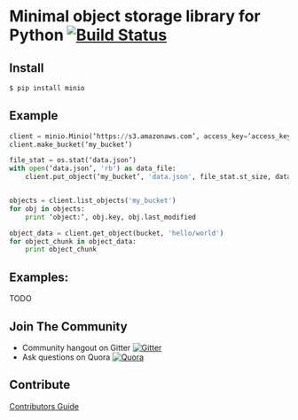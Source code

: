 # Minimal object storage library for Python [![Build Status](https://travis-ci.org/minio/minio-py.svg)](https://travis-ci.org/minio/minio-py)

## Install

```sh
$ pip install minio
```

## Example

```python
client = minio.Minio(‘https://s3.amazonaws.com’, access_key=’access_key’, secret_key=’secret_key’)
client.make_bucket(‘my_bucket’)

file_stat = os.stat(‘data.json’)
with open(‘data.json’, 'rb') as data_file:
    client.put_object(‘my_bucket’, 'data.json', file_stat.st_size, data_file)


objects = client.list_objects('my_bucket')
for obj in objects:
    print ‘object:‘, obj.key, obj.last_modified

object_data = client.get_object(bucket, 'hello/world')
for object_chunk in object_data:
    print object_chunk
```

## Examples:

TODO

## Join The Community
* Community hangout on Gitter    [![Gitter](https://badges.gitter.im/Join%20Chat.svg)](https://gitter.im/minio/minio?utm_source=badge&utm_medium=badge&utm_campaign=pr-badge&utm_content=badge)
* Ask questions on Quora  [![Quora](http://upload.wikimedia.org/wikipedia/commons/thumb/5/57/Quora_logo.svg/55px-Quora_logo.svg.png)](http://www.quora.com/Minio)

## Contribute

[Contributors Guide](./CONTRIBUTING.md)

